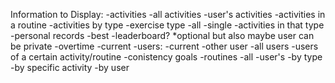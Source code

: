 Information to Display:
  -activities
    -all activities
    -user's activities
    -activities in a routine 
    -activities by type
  -exercise type
    -all
    -single
    -activities in that type
  -personal records 
    -best
    -leaderboard? *optional but also maybe user can be private 
    -overtime
    -current
  -users:
    -current
    -other user
    -all users
    -users of a certain activity/routine
    -conistency goals
  -routines
    -all
    -user's
    -by type
    -by specific activity 
    -by user
  